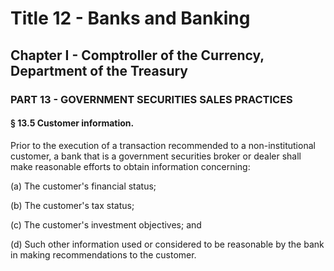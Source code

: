 
# Title 12 - Banks and Banking
## Chapter I - Comptroller of the Currency, Department of the Treasury
### PART 13 - GOVERNMENT SECURITIES SALES PRACTICES
#### § 13.5 Customer information.

Prior to the execution of a transaction recommended to a non-institutional customer, a bank that is a government securities broker or dealer shall make reasonable efforts to obtain information concerning:

(a) The customer's financial status;

(b) The customer's tax status;

(c) The customer's investment objectives; and

(d) Such other information used or considered to be reasonable by the bank in making recommendations to the customer.
